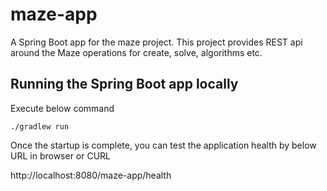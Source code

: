 # maze-app
A Spring Boot app for the maze project. This project provides REST api around the Maze operations for create, solve, algorithms etc.

## Running the Spring Boot app locally
Execute below command
```
./gradlew run
```

Once the startup is complete, you can test the application health by below URL in browser or CURL

http://localhost:8080/maze-app/health
